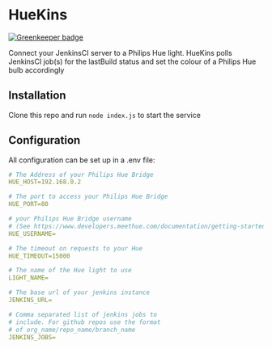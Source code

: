 # HueKins

[![Greenkeeper badge](https://badges.greenkeeper.io/webdevian/huekins.svg)](https://greenkeeper.io/)

Connect your JenkinsCI server to a Philips Hue light. HueKins polls JenkinsCI job(s) for the lastBuild status and set the colour of a Philips Hue bulb accordingly

## Installation

Clone this repo and run `node index.js` to start the service

## Configuration

All configuration can be set up in a .env file:

```yaml
# The Address of your Philips Hue Bridge
HUE_HOST=192.168.0.2

# The port to access your Philips Hue Bridge
HUE_PORT=80

# your Philips Hue Bridge username
# (See https://www.developers.meethue.com/documentation/getting-started)
HUE_USERNAME= 

# The timeout on requests to your Hue
HUE_TIMEOUT=15000

# The name of the Hue light to use
LIGHT_NAME= 

# The base url of your jenkins instance
JENKINS_URL= 

# Comma separated list of jenkins jobs to 
# include. For github repos use the format 
# of org_name/repo_name/branch_name
JENKINS_JOBS= 
```
